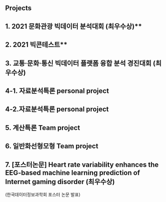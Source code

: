 ## Projects
## 1. 2021 문화관광 빅데이터 분석대회 (최우수상)** 
## 2. 2021 빅콘테스트**
## 3. 교통·문화·통신 빅데이터 플랫폼 융합 분석 경진대회 (최우수상)
## 4-1. 자료분석특론 personal project
## 4-2.자료분석특론 personal project
## 5. 계산특론 Team project
## 6. 일반화선형모형 Team project
## 7. [포스터논문] Heart rate variability enhances the EEG-based machine learning prediction of Internet gaming disorder (최우수상)
(한국데이터정보과학회 포스터 논문 발표)

